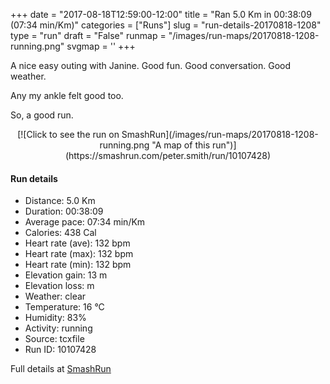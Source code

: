 +++
date = "2017-08-18T12:59:00-12:00"
title = "Ran 5.0 Km in 00:38:09 (07:34 min/Km)"
categories = ["Runs"]
slug = "run-details-20170818-1208"
type = "run"
draft = "False"
runmap = "/images/run-maps/20170818-1208-running.png"
svgmap = '<polyline points="0 57, 0 58, 1 59, 0 60, 1 60, 1 64, 1 65, 2 65, 6 62, 9 58, 10 58, 15 53, 17 49, 18 49, 20 49, 20 48, 20 47, 22 46, 27 44, 31 41, 31 41, 32 41, 32 40, 40 40, 40 41, 41 41, 43 42, 44 43, 47 44, 47 44, 53 39, 55 35, 55 35, 56 35, 67 34, 77 35, 81 35, 87 36, 93 38, 100 44, 92 38, 88 36, 80 35, 79 35, 64 34, 60 35, 57 35, 55 35, 54 35, 54 38, 53 39, 50 42, 47 43, 38 40, 36 40, 30 41, 27 43, 25 44, 24 44, 19 47, 19 47, 16 46, 14 46">'
+++

A nice easy outing with Janine. Good fun. Good conversation. Good weather. 

Any my ankle felt good too. 

So, a good run. 

<!--more-->

<center>
[![Click to see the run on SmashRun](/images/run-maps/20170818-1208-running.png "A map of this run")](https://smashrun.com/peter.smith/run/10107428)
</center>

#### Run details

* Distance: 5.0 Km
* Duration: 00:38:09
* Average pace: 07:34 min/Km
* Calories: 438 Cal
* Heart rate (ave): 132 bpm
* Heart rate (max): 132 bpm
* Heart rate (min): 132 bpm
* Elevation gain: 13 m
* Elevation loss:  m
* Weather: clear
* Temperature: 16 &deg;C
* Humidity: 83%
* Activity: running
* Source: tcxfile
* Run ID: 10107428

Full details at [SmashRun](https://smashrun.com/peter.smith/run/10107428)